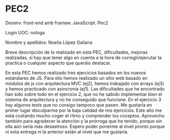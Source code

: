# PEC2
Desenv. front-end amb framew. JavaScript. Pec2


Login UOC: nologa

Nombre y apellidos: Noelia López Galiana

Breve descripción de lo realizado en esta PEC, dificultades, mejoras realizadas, si
hay que tener algo en cuenta a la hora de corregir/ejecutar la practica o cualquier
aspecto que queráis destacar. 

En esta PEC hemos realizado tres ejercicios basados en los nuevos estándares de JS. Para ello hemos realizado un sitio web basado en módulos de js con arquitectura MVC (ej2), hemos trabajado con arrays (ej3) y hemos practicado con asincronía (ej1). 
Las dificultades que he encontrado han sido sobre todo en el ejercicio 2, que no he sabido implementar bien el sistema de arquitectura y no he conseguido que funcione. En el ejercicio 3 hay algunos tests que no consigo tampoco que pasen. 
Me gustaría en primer lugar disculparme por la baja calidad de mis ejercicios. Este año me está costando mucho coger el ritmo y comprender los coceptos. Aprovecho también para agradecer la atención y la prórroga que he tenido, porque sin ella aún sería más desastroso. Espero poder ponerme al nivel pronto porque ni esta entrega ni la anterior están al nivel que me gustaría.
